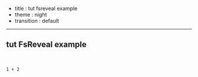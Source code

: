 - title : tut fsreveal example
- theme : night
- transition : default

***

## tut FsReveal example

<br />

```tut
1 + 2
```